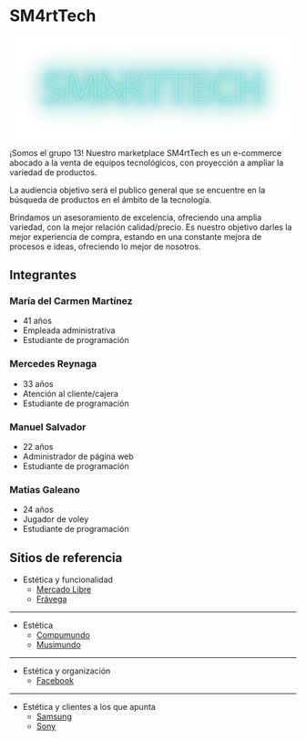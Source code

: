 # SM4rtTech

![logo sm4rttech](./public/images/logo-sm4rttech.png)

¡Somos el grupo 13!
Nuestro marketplace SM4rtTech es un e-commerce abocado a la venta de equipos tecnológicos, con proyección a ampliar la variedad de productos.

La audiencia objetivo será el publico general que se encuentre en la búsqueda de productos en el ámbito de la tecnología.

Brindamos un asesoramiento de excelencia, ofreciendo una amplia variedad, con la mejor relación calidad/precio. Es nuestro objetivo darles la mejor experiencia de compra, estando en una constante mejora de procesos e ideas, ofreciendo lo mejor de nosotros.


## Integrantes

### María del Carmen Martínez 

- 41 años  
- Empleada administrativa  
- Estudiante de programación

### Mercedes Reynaga
- 33 años
- Atención al cliente/cajera
- Estudiante de programación

### Manuel Salvador
- 22 años
- Administrador de página web
- Estudiante de programación

### Matias Galeano
- 24 años
- Jugador de voley
- Estudiante de programación

## Sitios de referencia

- Estética y funcionalidad
    - [Mercado Libre](https://www.mercadolibre.com.ar/)
    - [Frávega]()
___
- Estética
    - [Compumundo]()
    - [Musimundo]()
___
- Estética y organización
    - [Facebook]()
___
- Estética y clientes a los que apunta
    - [Samsung]()
    - [Sony]()
